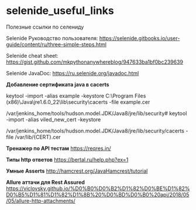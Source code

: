# selenide_useful_links
Полезные ссылки по селениду

Selenide Руководство пользователя:
https://selenide.gitbooks.io/user-guide/content/ru/three-simple-steps.html

Selenide cheat sheet:
https://gist.github.com/mkpythonanywhereblog/947633ba1bf0bc239639

Selenide JavaDoc:
https://ru.selenide.org/javadoc.html

**Добавление сертификата java в cacerts**

keytool -import -alias example -keystore  C:\Program Files (x86)\Java\jre1.6.0_22\lib\security\cacerts -file example.cer

/var/jenkins_home/tools/hudson.model.JDK/Java8/jre/lib/security# keytool -import -alias viled_new_cert -keystore

/var/jenkins_home/tools/hudson.model.JDK/Java8/jre/lib/security/cacerts  -file /var/lib/{CERT}.cer 

**Тренажер по API тестам**
https://reqres.in/

**Типы http ответов**
https://bertal.ru/help.php?ex=1

**Умные Asserts**
http://hamcrest.org/JavaHamcrest/tutorial

**Allure аттачи для Rest Assured**
https://viclovsky.github.io/%D0%B0%D0%B2%D1%82%D0%BE%D1%82%D0%B5%D1%81%D1%82%D1%8B%20%D0%BD%D0%B0%20api/2018/05/05/allure-http-attachments/
